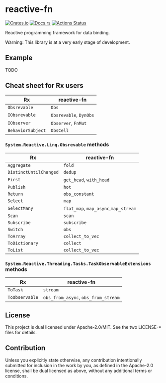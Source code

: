 # reactive-fn

[![Crates.io](https://img.shields.io/crates/v/reactive-fn.svg)](https://crates.io/crates/reactive-fn)
[![Docs.rs](https://docs.rs/ctxmap/badge.svg)](https://docs.rs/reactive-fn/)
[![Actions Status](https://github.com/frozenlib/reactive-fn/workflows/CI/badge.svg)](https://github.com/frozenlib/reactive-fn/actions)

Reactive programming framework for data binding.

Warning: This library is at a very early stage of development.

## Example

TODO

## Cheat sheet for Rx users

| Rx                | reactive-fn            |
| ----------------- | ---------------------- |
| `Obsrevable`      | `Obs`                  |
| `IObsrevable`     | `Obsrevable`, `DynObs` |
| `IObserver`       | `Observer`, `FnMut`    |
| `BehaviorSubject` | `ObsCell`              |

### `System.Reactive.Linq.Obsrevable` methods

| Rx                     | reactive-fn                          |
| ---------------------- | ------------------------------------ |
| `Aggregate`            | `fold`                               |
| `DistinctUntilChanged` | `dedup`                              |
| `First`                | `get_head`, `with_head`              |
| `Publish`              | `hot`                                |
| `Return`               | `obs_constant`                       |
| `Select`               | `map`                                |
| `SelectMany`           | `flat_map`, `map_async`,`map_stream` |
| `Scan`                 | `scan`                               |
| `Subscribe`            | `subscribe`                          |
| `Switch`               | `obs`                                |
| `ToArray`              | `collect_to_vec`                     |
| `ToDictionary`         | `collect`                            |
| `ToList`               | `collect_to_vec`                     |

### `System.Reactive.Threading.Tasks.TaskObservableExtensions` methods

| Rx             | reactive-fn                         |
| -------------- | ----------------------------------- |
| `ToTask`       | `stream`                            |
| `ToObservable` | `obs_from_async`, `obs_from_stream` |

## License

This project is dual licensed under Apache-2.0/MIT. See the two LICENSE-\* files for details.

## Contribution

Unless you explicitly state otherwise, any contribution intentionally submitted for inclusion in the work by you, as defined in the Apache-2.0 license, shall be dual licensed as above, without any additional terms or conditions.
